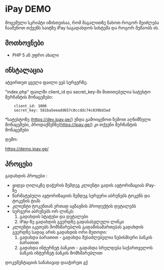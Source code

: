 # iPay DEMO

მოცემული სკრიპტი იმისთვისაა, რომ მაგალითზე ნახოთ როგორ შეიძლება ჩააშენოთ თქვენს საიტზე iPay საგადახდოს სისტემა და როგორ მუშაობს ის.

## მოთხოვნები

  - PHP 5 ან უფრო ახალი

## ინსტალაცია

ატვირთეთ ყველა ფაილი ვებ სერვერზე.

"index.php" ფაილში client_id და secret_key-ში მითითებულია სატესტო მერჩანტის მონაცემები:

        client_id: 1006
        secret_key: 581ba5eeadd657c8ccddc74c839bd3ad

*სატესტოზე (https://dev.ipay.ge/) უნდა გამოიყენოთ ზემოთ აღნიშნული მონაცემები, პროდაქშენზე(https://ipay.ge/) კი თქვენი მერჩანტის მონაცემები

დემო:

https://demo.ipay.ge/

## პროცესი

გადახდის პროცესი :

- ყიდვა ღილაკზე დაჭერის შემდეგ კლიენტი გადის ავტორიზაციას iPay-ზე
- წარმატებული ავტორიზაციის შემდეგ სერვერი აბრუნებს ტოკენს და ტოკენის ტიპს
- კლიენტი ტოკენთან ერთად აგზავნის პროდუქტის დეტალებს
- სერვერი აბრუნებს ორ ლინკს:
    1. გადახდის სტატუსი და დეტალები
    2. iPay-ზე გადახდის გვერდზე გადასასვლელი ლინკი
- კლიენტი აკეთებს მომხმარებლის გადამისამართებას გადახდის გვერდზე სადაც არის გადახდის ორი მეთოდი:
    1. გადახდა ბარათით - გადახდა შესაძლებელია ნებისმიერი ბანკის ბარათით
    2. გადახდა ინტერნეტ ბანკით -  გადახდა სრულდება საქართველოს ბანკის ინტერნეტ ბანკის მომხმარებლით

დოკუმენტაციის სანახავად დააჭირეთ [აქ](https://ipay.ge/#dev)